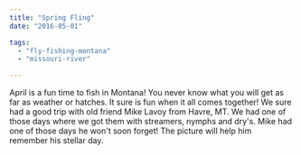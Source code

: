 ```yaml
---
title: "Spring Fling"
date: "2016-05-01"

tags: 
  - "fly-fishing-montana"
  - "missouri-river"

---
```


April is a fun time to fish in Montana! You never know what you will get as far as weather or hatches. It sure is fun when it all comes together! We sure had a good trip with old friend Mike Lavoy from Havre, MT. We had one of those days where we got them with streamers, nymphs and dry's. Mike had one of those days he won't soon forget! The picture will help him remember his stellar day.
